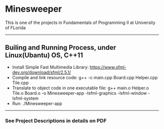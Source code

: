 # Minesweeper
This is one of the projects in Fundamentals of Programming II at University of FLorida

---

## Builing and Running Process, under Linux(Ubantu) OS, C++11
- Install Simple Fast Multimedia Library: https://www.sfml-dev.org/download/sfml/2.5.1/
- Compile and link resource code: g++ -c main.cpp Board.cpp Helper.cpp Tile.cpp
- Translate to object code in one executable file: g++ main.o Helper.o Tile.o Board.o -o Minesweeper-app -lsfml-graphics -lsfml-window -lsfml-system
- Run: ./Minesweeper-app

---

### See Project Descriptions in details on PDF
